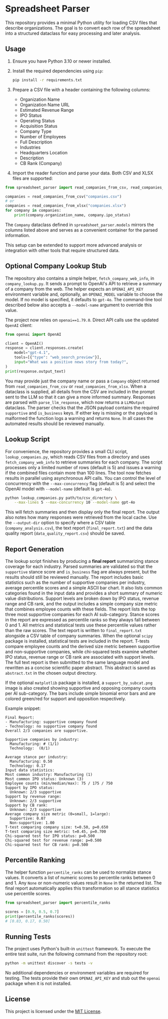 # Spreadsheet Parser

This repository provides a minimal Python utility for loading CSV files that describe organizations.
The goal is to convert each row of the spreadsheet into a structured dataclass for easy processing
and later analysis.

## Usage

1. Ensure you have Python 3.10 or newer installed.
2. Install the required dependencies using `pip`:

   ```bash
   pip install -r requirements.txt
   ```

3. Prepare a CSV file with a header containing the following columns:
   - Organization Name
   - Organization Name URL
   - Estimated Revenue Range
   - IPO Status
   - Operating Status
   - Acquisition Status
   - Company Type
   - Number of Employees
   - Full Description
   - Industries
   - Headquarters Location
   - Description
   - CB Rank (Company)
4. Import the reader function and parse your data. Both CSV and XLSX files are
   supported:

```python
from spreadsheet_parser import read_companies_from_csv, read_companies_from_xlsx

companies = read_companies_from_csv("companies.csv")
# or
companies = read_companies_from_xlsx("companies.xlsx")
for company in companies:
    print(company.organization_name, company.ipo_status)
```

The `Company` dataclass defined in `spreadsheet_parser.models` mirrors the columns listed above and
serves as a convenient container for the parsed information.

This setup can be extended to support more advanced analysis or integration with
other tools that require structured data.

## Optional Company Lookup Stub

The repository also contains a simple helper, `fetch_company_web_info`, in
`company_lookup.py`. It sends a prompt to OpenAI's API to retrieve a summary of a
company from the web. The helper expects an ``OPENAI_API_KEY`` environment
variable and, optionally, an ``OPENAI_MODEL`` variable to choose the model. If no
model is specified, it defaults to ``gpt-4o``. The command-line tool described
below also accepts a ``--model-name`` argument to override this value.

The project now relies on ``openai==1.79.0``. Direct API calls use the updated
``OpenAI`` client:

```python
from openai import OpenAI

client = OpenAI()
response = client.responses.create(
    model="gpt-4.1",
    tools=[{"type": "web_search_preview"}],
    input="What was a positive news story from today?",
)
print(response.output_text)
```

You may provide just the company name or pass a `Company` object returned from
`read_companies_from_csv` or `read_companies_from_xlsx`. 
When a dataclass is supplied, all details from the CSV
are included in the prompt sent to the LLM so that it can give a more informed
summary. Responses are parsed with `parse_llm_response`, which now returns a
`LLMOutput` dataclass. The parser checks that the JSON payload contains the
required `supportive` and `is_business` keys. If either key is missing or the
payload is malformed the function logs a warning and returns `None`. In all
cases the automated results should be reviewed manually.
## Lookup Script

For convenience, the repository provides a small CLI script, `lookup_companies.py`,
which reads CSV files from a directory and uses `fetch_company_web_info` to retrieve summaries for
each company. The script processes only a limited number of rows (default is 5)
and issues a warning if the combined files contain more than 100 lines.
The tool now fetches results in parallel using asynchronous API calls. You can
control the level of concurrency with the `--max-concurrency` flag (default is 5)
and select the OpenAI model with `--model-name` (default is `gpt-4o`).

```bash
python lookup_companies.py path/to/csv_directory \
    --max-lines 5 --max-concurrency 10 --model-name gpt-4o
```

This will fetch summaries and then display only the final report. The output
also notes how many responses were retrieved from the local cache. Use the
`--output-dir` option to specify where a CSV table (`company_analysis.csv`),
the text report (`final_report.txt`) and the data quality report
(`data_quality_report.csv`) should be saved.

## Report Generation

The lookup script finishes by producing a **final report** summarizing stance
coverage for each industry. Parsed summaries are validated so that the
`supportive` stance score and `is_business` flag are always present, but the
results should still be reviewed manually. The report includes basic statistics such as the
number of supportive companies per industry, average percentile scores and a simple
ASCII bar chart. It also lists common categories found in the input data and
provides a short summary of numeric value distributions. Support levels are
broken down by IPO status, revenue range and CB rank, and the output includes a
simple company size metric that combines employee counts with these fields. The
report lists the top three most supportive companies for each AI sub-category.
Stance scores in the report are expressed as percentile ranks so they always
fall between 0 and 1. All metrics and statistical tests use these percentile
values rather than the raw scores. The text report is written to
``final_report.txt`` alongside a CSV table of company summaries. When the
optional ``scipy`` package is installed, statistical tests are included in the
report. T-tests compare employee counts and the derived size metric between
supportive and non-supportive companies, while chi-squared tests examine
whether IPO status, revenue range or CB rank are associated with support
levels.
The full text report is then submitted to the same language model and rewritten
as a concise scientific paper abstract. This abstract is saved as
``abstract.txt`` in the chosen output directory.

If the optional ``matplotlib`` package is installed, a ``support_by_subcat.png``
image is also created showing supportive and opposing company counts per AI
sub-category. The bars include simple binomial error bars and are colored
green/red for support and opposition respectively.

Example snippet:

```text
Final Report:
- Manufacturing: supportive company found
- Technology: no supportive company found
Overall 2/3 companies are supportive.

Supportive companies by industry:
  Manufacturing: # (1/1)
  Technology:  (0/1)

Average stance per industry:
  Manufacturing: 0.50
  Technology: 0.17
Input data statistics:
Most common industry: Manufacturing (1)
Most common IPO status: Unknown (3)
Employee counts (min/median/max): 75 / 175 / 750
Support by IPO status:
  Unknown: 2/3 supportive
Support by revenue range:
  Unknown: 2/3 supportive
Support by CB rank:
  Unknown: 2/3 supportive
Average company size metric (0=small, 1=large):
  Supportive: 0.07
  Non-supportive: 1.00
T-test comparing company size: t=0.50, p=0.650
T-test comparing size metric: t=0.45, p=0.700
Chi-squared test for IPO status: p=0.500
Chi-squared test for revenue range: p=0.500
Chi-squared test for CB rank: p=0.500
```

## Percentile Ranking

The helper function ``percentile_ranks`` can be used to normalize stance values.
It converts a list of numeric scores to percentile ranks between 0 and 1. Any
``None`` or non-numeric values result in ``None`` in the returned list. The
final report automatically applies this transformation so all stance statistics
use percentile scores.

```python
from spreadsheet_parser import percentile_ranks

scores = [0.9, 0.5, 0.7]
print(percentile_ranks(scores))
# [0.83, 0.17, 0.50]
```

## Running Tests

The project uses Python's built-in ``unittest`` framework. To execute the entire
test suite, run the following command from the repository root:

```bash
python -m unittest discover -s tests -v
```

No additional dependencies or environment variables are required for testing.
The tests provide their own ``OPENAI_API_KEY`` and stub out the ``openai``
package when it is not installed.

## License

This project is licensed under the [MIT License](LICENSE).
